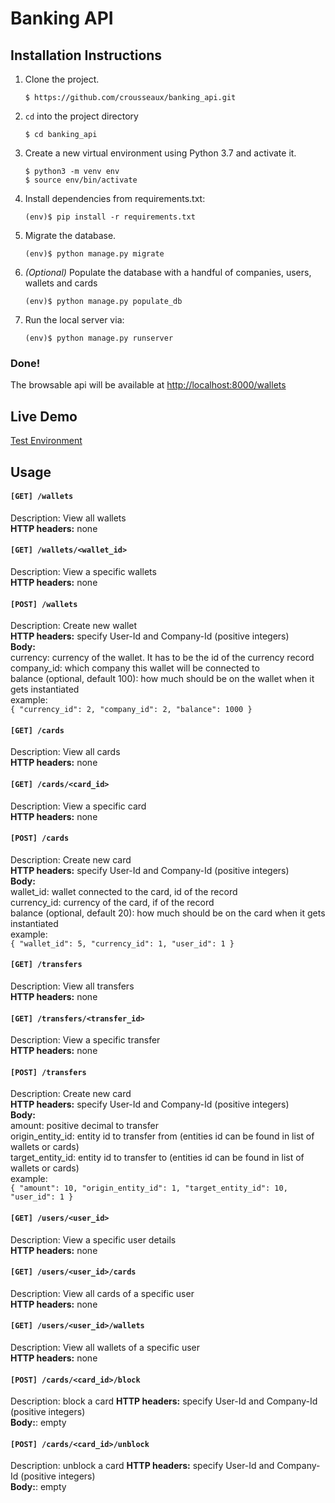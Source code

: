Banking API
=======

## Installation Instructions

1. Clone the project.
    ```shell
    $ https://github.com/crousseaux/banking_api.git
    ```
1. `cd` into the project directory
    ```shell
    $ cd banking_api
    ```
1. Create a new virtual environment using Python 3.7 and activate it.
    ```shell
    $ python3 -m venv env
    $ source env/bin/activate
    ```
1. Install dependencies from requirements.txt:
    ```shell
    (env)$ pip install -r requirements.txt
    ```
1. Migrate the database.
    ```shell
    (env)$ python manage.py migrate
    ```
1. *(Optional)* Populate the database with a handful of companies, users, wallets and cards 

    ```shell
    (env)$ python manage.py populate_db
    ```
1. Run the local server via:
    ```shell
    (env)$ python manage.py runserver
    ```

### Done!
The browsable api will be available at <a href="http://localhost:8000/wallets" target="_blank">http://localhost:8000/wallets</a>

## Live Demo
[Test Environment]()

## Usage
#### ```[GET] /wallets``` 
Description:  View all wallets  
**HTTP headers:** none  

#### ```[GET] /wallets/<wallet_id>```
Description: View a specific wallets  
**HTTP headers:** none  

#### ```[POST] /wallets``` 
Description:  Create new wallet  
**HTTP headers:** specify User-Id and Company-Id (positive integers)  
**Body:**  
currency: currency of the wallet. It has to be the id of the currency record  
company_id: which company this wallet will be connected to  
balance (optional, default 100): how much should be on the wallet when it gets instantiated  
example:  
``` { "currency_id": 2, "company_id": 2, "balance": 1000 } ```

#### ```[GET] /cards``` 
Description: View all cards   
**HTTP headers:** none  

#### ```[GET] /cards/<card_id>``` 
Description: View a specific card  
**HTTP headers:** none

#### ```[POST] /cards``` 
Description:  Create new card  
**HTTP headers:** specify User-Id and Company-Id (positive integers)  
**Body:**  
wallet_id: wallet connected to the card, id of the record  
currency_id: currency of the card, if of the record  
balance (optional, default 20): how much should be on the card when it gets instantiated  
example:  
``` { "wallet_id": 5, "currency_id": 1, "user_id": 1 } ```

#### ```[GET] /transfers```
Description: View all transfers  
**HTTP headers:** none  

#### ```[GET] /transfers/<transfer_id>```
Description: View a specific transfer  
**HTTP headers:** none  

#### ```[POST] /transfers``` 
Description:  Create new card  
**HTTP headers:** specify User-Id and Company-Id (positive integers)  
**Body:**  
amount: positive decimal to transfer  
origin_entity_id: entity id to transfer from (entities id can be found in list of wallets or cards)  
target_entity_id: entity id to transfer to (entities id can be found in list of wallets or cards)  
example:  
``` { "amount": 10, "origin_entity_id": 1, "target_entity_id": 10, "user_id": 1 } ```

#### ```[GET] /users/<user_id>```
Description: View a specific user details  
**HTTP headers:** none  

#### ```[GET] /users/<user_id>/cards```
Description: View all cards of a specific user  
**HTTP headers:** none  

#### ```[GET] /users/<user_id>/wallets```
Description: View all wallets of a specific user  
**HTTP headers:** none  

#### ```[POST] /cards/<card_id>/block```
Description: block a card 
**HTTP headers:** specify User-Id and Company-Id (positive integers)    
**Body:**: empty  

#### ```[POST] /cards/<card_id>/unblock```
Description: unblock a card 
**HTTP headers:** specify User-Id and Company-Id (positive integers)    
**Body:**: empty  